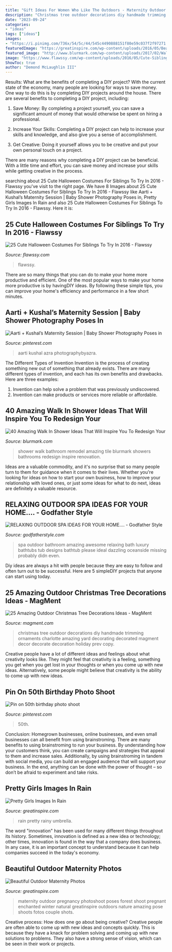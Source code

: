```yaml
---
title: "Gift Ideas For Women Who Like The Outdoors - Maternity Outdoor Pregnancy Photoshoot Poses Forest Shoot Pregnant Enchanted Winter Natural Greatinspire Outdoors Nature Amazing Pose Shoots Fotos Couple Shots"
description: "Christmas tree outdoor decorations diy handmade trimming ornaments charlotte amazing yard decorating decorated magment decor decorate decoration holiday prev copy"
date: "2023-09-24"
categories:
- "ideas"
tags: ["ideas"]
images:
- "https://i.pinimg.com/736x/54/5c/44/545c4490888151f80e59c037f2f97271.jpg"
featuredImage: "https://greatinspire.com/wp-content/uploads/2016/05/Beautiful-Outdoor-Maternity-Photos-7.jpg"
featured_image: "http://www.blurmark.com/wp-content/uploads/2017/02/Walk-in-Shower-Design-22.jpg"
image: "https://www.flawssy.com/wp-content/uploads/2016/05/Cute-Sibling-Costume-Ideas.jpg"
ShowToc: true
author: "Demond McLaughlin III"
---
```



Results: What are the benefits of completing a DIY project?
With the current state of the economy, many people are looking for ways to save money. One way to do this is by completing DIY projects around the house. There are several benefits to completing a DIY project, including:
1. Save Money: By completing a project yourself, you can save a significant amount of money that would otherwise be spent on hiring a professional.

2. Increase Your Skills: Completing a DIY project can help to increase your skills and knowledge, and also give you a sense of accomplishment.

3. Get Creative: Doing it yourself allows you to be creative and put your own personal touch on a project.

There are many reasons why completing a DIY project can be beneficial. With a little time and effort, you can save money and increase your skills while getting creative in the process.

	

		
searching about 25 Cute Halloween Costumes For Siblings To Try In 2016 - Flawssy you've visit to the right page. We have 8 Images about 25 Cute Halloween Costumes For Siblings To Try In 2016 - Flawssy like Aarti + Kushal’s Maternity Session | Baby Shower Photography Poses in, Pretty Girls Images In Rain and also 25 Cute Halloween Costumes For Siblings To Try In 2016 - Flawssy. Here it is:
		
    
## 25 Cute Halloween Costumes For Siblings To Try In 2016 - Flawssy

<img loading=lazy src="https://www.flawssy.com/wp-content/uploads/2016/05/Cute-Sibling-Costume-Ideas.jpg" onerror="this.onerror=null;this.src='https://tse3.mm.bing.net/th?id=OIP.JN7mba8ycvLLMCJEEDv0ugHaLy&amp;pid=15.1';" alt="25 Cute Halloween Costumes For Siblings To Try In 2016 - Flawssy">

_Source: flawssy.com_

>flawssy. 

	

There are so many things that you can do to make your home more productive and efficient. One of the most popular ways to make your home more productive is by havingDIY ideas. By following these simple tips, you can improve your home's efficiency and performance in a few short minutes.

    
## Aarti + Kushal’s Maternity Session | Baby Shower Photography Poses In

<img loading=lazy src="https://i.pinimg.com/736x/0f/c9/28/0fc92887f81600ba2bbd4702fa5909bf.jpg" onerror="this.onerror=null;this.src='https://tse2.mm.bing.net/th?id=OIP.8UiLqZ_cYDxxl43l66DX1AHaLF&amp;pid=15.1';" alt="Aarti + Kushal’s Maternity Session | Baby Shower Photography Poses in">

_Source: pinterest.com_

>aarti kushal azra photographybyazra. 

	

The Different Types of Invention
Invention is the process of creating something new out of something that already exists. There are many different types of invention, and each has its own benefits and drawbacks. Here are three examples: 
1. Invention can help solve a problem that was previously undiscovered. 
2. Invention can make products or services more reliable or affordable. 

    
## 40 Amazing Walk In Shower Ideas That Will Inspire You To Redesign Your

<img loading=lazy src="http://www.blurmark.com/wp-content/uploads/2017/02/Walk-in-Shower-Design-22.jpg" onerror="this.onerror=null;this.src='https://tse1.mm.bing.net/th?id=OIP.fQ5x_jDEdXhUqnrzuNWxjgHaJQ&amp;pid=15.1';" alt="40 Amazing Walk In Shower Ideas That Will Inspire You To Redesign Your">

_Source: blurmark.com_

>shower walk bathroom remodel amazing tile blurmark showers bathrooms redesign inspire renovation. 

	

Ideas are a valuable commodity, and it's no surprise that so many people turn to them for guidance when it comes to their lives. Whether you're looking for ideas on how to start your own business, how to improve your relationship with loved ones, or just some ideas for what to do next, ideas are definitely a valuable resource.

    
## RELAXING OUTDOOR SPA IDEAS FOR YOUR HOME.... - Godfather Style

<img loading=lazy src="http://godfatherstyle.com/wp-content/uploads/2015/12/Outdoor-Spa-Ideas-For-Your-Home-12.jpg" onerror="this.onerror=null;this.src='https://tse4.mm.bing.net/th?id=OIP.YBTPVdKllS5MD3IA8uZXMAHaN5&amp;pid=15.1';" alt="RELAXING OUTDOOR SPA IDEAS FOR YOUR HOME.... - Godfather Style">

_Source: godfatherstyle.com_

>spa outdoor bathroom amazing awesome relaxing bath luxury bathtubs tub designs bathtub please ideal dazzling oceanside missing probably didn even. 

	

Diy ideas are always a hit with people because they are easy to follow and often turn out to be successful. Here are 5 simpleDIY projects that anyone can start using today.

    
## 25 Amazing Outdoor Christmas Tree Decorations Ideas - MagMent

<img loading=lazy src="https://www.magment.com/wp-content/uploads/2016/10/DIY-Outdoor-Christmas-Tree-2.jpg" onerror="this.onerror=null;this.src='https://tse1.mm.bing.net/th?id=OIP.dQ9EU1ju-YuNlOg3-xusEQHaLI&amp;pid=15.1';" alt="25 Amazing Outdoor Christmas Tree Decorations Ideas - MagMent">

_Source: magment.com_

>christmas tree outdoor decorations diy handmade trimming ornaments charlotte amazing yard decorating decorated magment decor decorate decoration holiday prev copy. 

	

Creative people have a lot of different ideas and feelings about what creativity looks like. They might feel that creativity is a feeling, something you get when you get lost in your thoughts or when you come up with new ideas. Alternatively, some people might believe that creativity is the ability to come up with new ideas.

    
## Pin On 50th Birthday Photo Shoot

<img loading=lazy src="https://i.pinimg.com/736x/54/5c/44/545c4490888151f80e59c037f2f97271.jpg" onerror="this.onerror=null;this.src='https://tse4.mm.bing.net/th?id=OIP.A2XUfWYq5QNz-Iq-vc2XCAHaLH&amp;pid=15.1';" alt="Pin on 50th birthday photo shoot">

_Source: pinterest.com_

>50th. 

	

Conclusion: Homegrown businesses, online businesses, and even small businesses can all benefit from using brainstroming.
There are many benefits to using brainstroming to run your business. By understanding how your customers think, you can create campaigns and strategies that appeal to them and increase sales. Additionally, by using brainstroming in tandem with social media, you can build an engaged audience that will support your business. In the end, anything can be done with the power of thought – so don’t be afraid to experiment and take risks.

    
## Pretty Girls Images In Rain

<img loading=lazy src="https://greatinspire.com/wp-content/uploads/2016/06/Pretty-Girls-Images-In-Rain-17.jpg" onerror="this.onerror=null;this.src='https://tse2.mm.bing.net/th?id=OIP.R5YQzvquDxij4ZjQh6OEtwHaLO&amp;pid=15.1';" alt="Pretty Girls Images In Rain">

_Source: greatinspire.com_

>rain pretty rainy umbrella. 

	

The word "innovation" has been used for many different things throughout its history. Sometimes, innovation is defined as a new idea or technology; other times, innovation is found in the way that a company does business. In any case, it is an important concept to understand because it can help companies succeed in the today's economy.

    
## Beautiful Outdoor Maternity Photos

<img loading=lazy src="https://greatinspire.com/wp-content/uploads/2016/05/Beautiful-Outdoor-Maternity-Photos-7.jpg" onerror="this.onerror=null;this.src='https://tse3.mm.bing.net/th?id=OIP.3y6fX6I5NfO4r8l8ZFQJYwHaLb&amp;pid=15.1';" alt="Beautiful Outdoor Maternity Photos">

_Source: greatinspire.com_

>maternity outdoor pregnancy photoshoot poses forest shoot pregnant enchanted winter natural greatinspire outdoors nature amazing pose shoots fotos couple shots. 

	

Creative process: How does one go about being creative?
Creative people are often able to come up with new ideas and concepts quickly. This is because they have a knack for problem solving and coming up with new solutions to problems. They also have a strong sense of vision, which can be seen in their work or projects.

